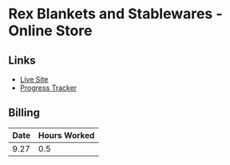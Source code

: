 # Rex Blankets and Stablewares - Online Store

## Links

* [Live Site](http://rex-blankets.herokuapp.com/)
* [Progress Tracker](https://trello.com/b/Xz7ooDuB/rex-online-store)

## Billing

Date | Hours Worked
-----|-------------
9.27 | 0.5